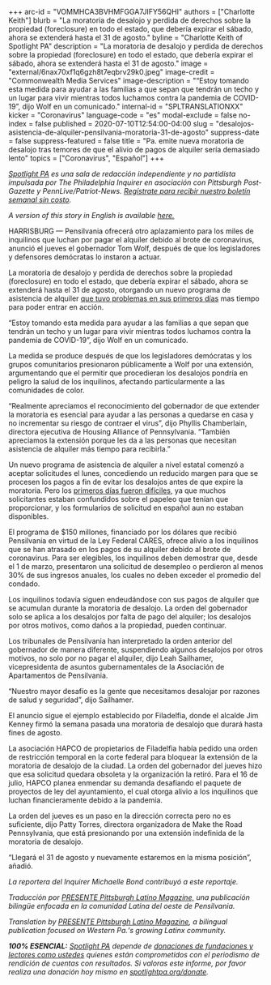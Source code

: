 +++
arc-id = "VOMMHCA3BVHMFGGA7JIFY56QHI"
authors = ["Charlotte Keith"]
blurb = "La moratoria de desalojo y perdida de derechos sobre la propiedad (foreclosure) en todo el estado, que debería expirar el sábado, ahora se extenderá hasta el 31 de agosto."
byline = "Charlotte Keith of Spotlight PA"
description = "La moratoria de desalojo y perdida de derechos sobre la propiedad (foreclosure) en todo el estado, que debería expirar el sábado, ahora se extenderá hasta el 31 de agosto."
image = "external/6nax70xf1q6gzh8t7eqbrv29k0.jpeg"
image-credit = "Commonwealth Media Services"
image-description = "“Estoy tomando esta medida para ayudar a las familias a que sepan que tendrán un techo y un lugar para vivir mientras todos luchamos contra la pandemia de COVID-19”, dijo Wolf en un comunicado."
internal-id = "SPLTRANSLATIONXX"
kicker = "Coronavirus"
language-code = "es"
modal-exclude = false
no-index = false
published = 2020-07-10T12:54:00-04:00
slug = "desalojos-asistencia-de-alquiler-pensilvania-moratoria-31-de-agosto"
suppress-date = false
suppress-featured = false
title = "Pa. emite nueva moratoria de desalojo tras temores de que el alivio de pagos de alquiler sería demasiado lento"
topics = ["Coronavirus", "Español"]
+++

<a href="https://www.spotlightpa.org/"><i>Spotlight PA</i></a><i> es una sala de redacción independiente y no partidista impulsada por The Philadelphia Inquirer en asociación con Pittsburgh Post-Gazette y PennLive/Patriot-News. </i><a href="https://www.spotlightpa.org/newsletters"><i>Regístrate para recibir nuestro boletín semanal sin costo</i></a><i>.</i>

<i>A version of this story in English is available <a href="https://www.spotlightpa.org/news/2020/07/evictions-rental-assistance-pennsylvania-coronavirus-august-31/">here.</a></i>

HARRISBURG — Pensilvania ofrecerá otro aplazamiento para los miles de inquilinos que luchan por pagar el alquiler debido al brote de coronavirus, anunció el jueves el gobernador Tom Wolf, después de que los legisladores y defensores demócratas lo instaron a actuar.

La moratoria de desalojo y perdida de derechos sobre la propiedad (foreclosure) en todo el estado, que debería expirar el sábado, ahora se extenderá hasta el 31 de agosto, otorgando un nuevo programa de asistencia de alquiler <a href="https://www.spotlightpa.org/news/2020/07/rental-assistance-pennsylvania-coronavirus-spanish-applications/">que tuvo problemas en sus primeros días</a> mas tiempo para poder entrar en acción.

“Estoy tomando esta medida para ayudar a las familias a que sepan que tendrán un techo y un lugar para vivir mientras todos luchamos contra la pandemia de COVID-19”, dijo Wolf en un comunicado.

La medida se produce después de que los legisladores demócratas y los grupos comunitarios presionaron públicamente a Wolf por una extensión, argumentando que el permitir que procedieran los desalojos pondría en peligro la salud de los inquilinos, afectando particularmente a las comunidades de color.

“Realmente apreciamos el reconocimiento del gobernador de que extender la moratoria es esencial para ayudar a las personas a quedarse en casa y no incrementar su riesgo de contraer el virus”, dijo Phyllis Chamberlain, directora ejecutiva de Housing Alliance of Pennsylvania. “También apreciamos la extensión porque les da a las personas que necesitan asistencia de alquiler más tiempo para recibirla.”

<script src="https://www.spotlightpa.org/embed.js" async></script><div data-spl-embed-version="1" data-spl-src="https://www.spotlightpa.org/embeds/donate/"></div>


Un nuevo programa de asistencia de alquiler a nivel estatal comenzó a aceptar solicitudes el lunes, concediendo un reducido margen para que se procesen los pagos a fin de evitar los desalojos antes de que expire la moratoria. Pero los <a href="https://www.spotlightpa.org/news/2020/07/rental-assistance-pennsylvania-coronavirus-spanish-applications/">primeros días fueron difíciles</a>, ya que muchos solicitantes estaban confundidos sobre el papeleo que tenían que proporcionar, y los formularios de solicitud en español aun no estaban disponibles.

El programa de $150 millones, financiado por los dólares que recibió Pensilvania en virtud de la Ley Federal CARES, ofrece alivio a los inquilinos que se han atrasado en los pagos de su alquiler debido al brote de coronavirus. Para ser elegibles, los inquilinos deben demostrar que, desde el 1 de marzo, presentaron una solicitud de desempleo o perdieron al menos 30% de sus ingresos anuales, los cuales no deben exceder el promedio del condado.

Los inquilinos todavía siguen endeudándose con sus pagos de alquiler que se acumulan durante la moratoria de desalojo. La orden del gobernador solo se aplica a los desalojos por falta de pago del alquiler; los desalojos por otros motivos, como daños a la propiedad, pueden continuar.

Los tribunales de Pensilvania han interpretado la orden anterior del gobernador de manera diferente, suspendiendo algunos desalojos por otros motivos, no solo por no pagar el alquiler, dijo Leah Sailhamer, vicepresidenta de asuntos gubernamentales de la Asociación de Apartamentos de Pensilvania.

“Nuestro mayor desafío es la gente que necesitamos desalojar por razones de salud y seguridad”, dijo Sailhamer.

El anuncio sigue el ejemplo establecido por Filadelfia, donde el alcalde Jim Kenney firmó la semana pasada una moratoria de desalojo que durará hasta fines de agosto.

<script src="https://www.spotlightpa.org/embed.js" async></script><div data-spl-embed-version="1" data-spl-src="https://www.spotlightpa.org/embeds/newsletter/"></div>


La asociación HAPCO de propietarios de Filadelfia había pedido una orden de restricción temporal en la corte federal para bloquear la extensión de la moratoria de desalojo de la ciudad. La orden del gobernador del jueves hizo que esa solicitud quedara obsoleta y la organización la retiró. Para el 16 de julio, HAPCO planea enmendar su demanda desafiando el paquete de proyectos de ley del ayuntamiento, el cual otorga alivio a los inquilinos que luchan financieramente debido a la pandemia.

La orden del jueves es un paso en la dirección correcta pero no es suficiente, dijo Patty Torres, directora organizadora de Make the Road Pennsylvania, que está presionando por una extensión indefinida de la moratoria de desalojo.

“Llegará el 31 de agosto y nuevamente estaremos en la misma posición”, añadió.

<i>La reportera del Inquirer Michaelle Bond contribuyó a este reportaje.</i>

<i>Traducción por <a href="https://presentepgh.com/en/home/" target=_blank>PRESENTE Pittsburgh Latino Magazine,</a> una publicación bilingüe enfocada en la comunidad Latina del oeste de Pensilvania.

Translation by <a href="https://presentepgh.com/en/home/" target=_blank>PRESENTE Pittsburgh Latino Magazine</a>, a bilingual publication focused on Western Pa.‘s growing Latinx community.</i>

<i><b>100% ESENCIAL:</b></i> <a href="https://www.spotlightpa.org/"><i>Spotlight PA</i></a><i> depende de </i><a href="https://www.spotlightpa.org/support"><i>donaciones de fundaciones y lectores como ustedes</i></a><i> quienes están comprometidos con el periodismo de rendición de cuentas con resultados. Si valoras este informe, por favor realiza una donación hoy mismo en </i><a href="https://www.spotlightpa.org/donate"><i>spotlightpa.org/donate</i></a><i>.</i>
